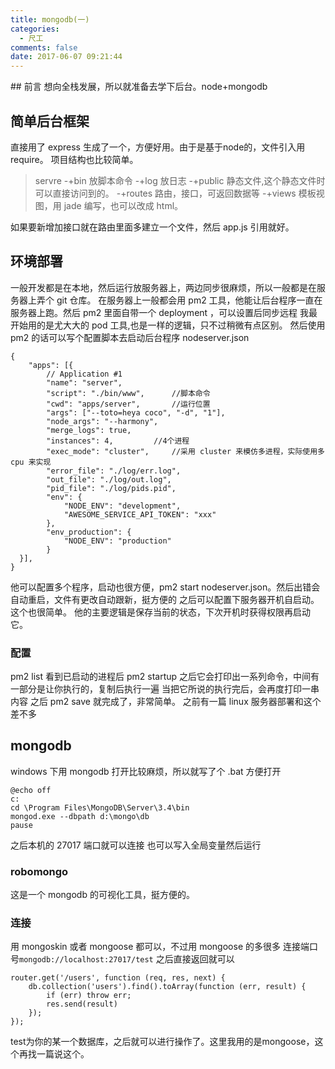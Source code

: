 ```yaml
---
title: mongodb(一)
categories:
  - 尺工
comments: false
date: 2017-06-07 09:21:44
---
```

<p></p>
<!-- more -->
## 前言
想向全栈发展，所以就准备去学下后台。node+mongodb

## 简单后台框架
直接用了 express 生成了一个，方便好用。由于是基于node的，文件引入用require。
项目结构也比较简单。
> servre
  -+bin  放脚本命令
  -+log  放日志
  -+public  静态文件,这个静态文件时可以直接访问到的。
  -+routes  路由，接口，可返回数据等
  -+views  模板视图，用 jade 编写，也可以改成 html。
  
如果要新增加接口就在路由里面多建立一个文件，然后 app.js 引用就好。

## 环境部署
一般开发都是在本地，然后运行放服务器上，两边同步很麻烦，所以一般都是在服务器上弄个 git 仓库。
在服务器上一般都会用 pm2 工具，他能让后台程序一直在服务器上跑。然后 pm2 里面自带一个 deployment ，可以设置后同步远程
我最开始用的是尤大大的 pod 工具,也是一样的逻辑，只不过稍微有点区别。
然后使用 pm2 的话可以写个配置脚本去启动后台程序
nodeserver.json
```
{
	"apps": [{
		// Application #1
		"name": "server",
		"script": "./bin/www",      //脚本命令
		"cwd": "apps/server",		//运行位置
		"args": ["--toto=heya coco", "-d", "1"],
		"node_args": "--harmony",
		"merge_logs": true,
		"instances": 4,			//4个进程
		"exec_mode": "cluster",		//采用 cluster 来模仿多进程，实际使用多 cpu 来实现
		"error_file": "./log/err.log",
		"out_file": "./log/out.log",
		"pid_file": "./log/pids.pid",
		"env": {
			"NODE_ENV": "development",
			"AWESOME_SERVICE_API_TOKEN": "xxx"
		},
		"env_production": {
			"NODE_ENV": "production"
		}
  }],
}

```
他可以配置多个程序，启动也很方便，pm2 start nodeserver.json。然后出错会自动重启，文件有更改自动跟新，挺方便的
之后可以配置下服务器开机自启动。这个也很简单。
他的主要逻辑是保存当前的状态，下次开机时获得权限再启动它。

### 配置
pm2 list 看到已启动的进程后 pm2 startup 
之后它会打印出一系列命令，中间有一部分是让你执行的，复制后执行一遍
当把它所说的执行完后，会再度打印一串内容
之后 pm2 save 就完成了，非常简单。
之前有一篇 linux 服务器部署和这个差不多

## mongodb
windows 下用 mongodb 打开比较麻烦，所以就写了个 .bat 方便打开
```
@echo off
c:
cd \Program Files\MongoDB\Server\3.4\bin
mongod.exe --dbpath d:\mongo\db
pause
```
之后本机的 27017 端口就可以连接
也可以写入全局变量然后运行

### robomongo
这是一个 mongodb 的可视化工具，挺方便的。

###  连接
用 mongoskin 或者 mongoose 都可以，不过用 mongoose 的多很多
连接端口号`mongodb://localhost:27017/test`
之后直接返回就可以
```
router.get('/users', function (req, res, next) {
	db.collection('users').find().toArray(function (err, result) {
		if (err) throw err;
		res.send(result)
	});
});
```
test为你的某一个数据库，之后就可以进行操作了。这里我用的是mongoose，这个再找一篇说这个。





